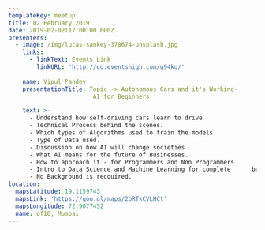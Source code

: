 ```yaml
---
templateKey: meetup
title: 02 February 2019
date: 2019-02-02T17:00:00.000Z
presenters:
  - image: /img/lucas-sankey-378674-unsplash.jpg
    links:
      - linkText: Events Link
        linkURL: 'http://go.eventshigh.com/g94kg/'
      
    name: Vipul Pandey
    presentationTitle: Topic -> Autonomous Cars and it's Working-
                        AI for Beginners

    text: >-
      - Understand how self-driving cars learn to drive
      - Technical Process behind the scenes.
      - Which types of Algorithms used to train the models
      - Type of Data used.
      - Discussion on how AI will change societies
      - What AI means for the future of Businesses.
      - How to approach it - for Programmers and Non Programmers
      - Intro to Data Science and Machine Learning for complete      beginners
      - No Background is recquired.
location:
  mapsLatitude: 19.1159743
  mapsLink: 'https://goo.gl/maps/2bRTkCVLHCt'
  mapsLongitude: 72.9077452
  name: of10, Mumbai
---
```


